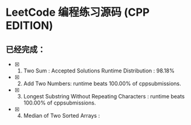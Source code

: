 # LeetCode 编程练习源码 (CPP EDITION)
## 已经完成：

- [x] 1. Two Sum : Accepted Solutions Runtime Distribution : 98.18%

- [x] 2. Add Two Numbers: runtime beats 100.00% of cppsubmissions.

- [x] 3. Longest Substring Without Repeating Characters : runtime beats 100.00% of cppsubmissions.
- [x] 4. Median of Two Sorted Arrays :